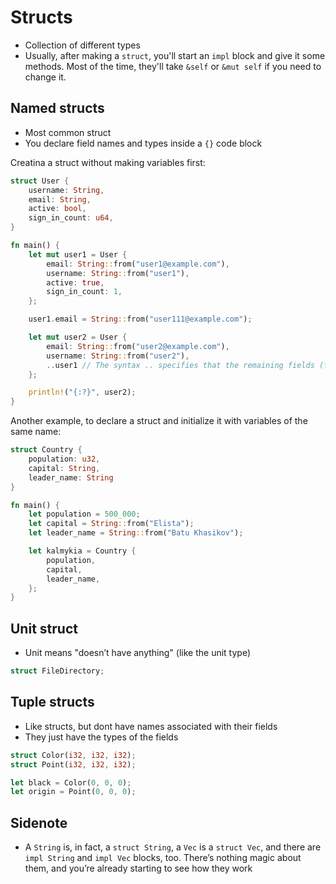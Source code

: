 # Structs

* Collection of different types
* Usually, after making a `struct`, you'll start an `impl` block and give it
  some methods. Most of the time, they'll take `&self` or `&mut self` if you need to
  change it.

## Named structs

* Most common struct
* You declare field names and types inside a `{}` code block

Creatina a struct without making variables first:

```rust
struct User {
    username: String,
    email: String,
    active: bool,
    sign_in_count: u64,
}

fn main() {
    let mut user1 = User {
        email: String::from("user1@example.com"),
        username: String::from("user1"),
        active: true,
        sign_in_count: 1,
    };

    user1.email = String::from("user111@example.com");

    let mut user2 = User {
        email: String::from("user2@example.com"),
        username: String::from("user2"),
        ..user1 // The syntax .. specifies that the remaining fields (from user1) be explicitly set on user2
    };

    println!("{:?}", user2);
}
```

Another example, to declare a struct and initialize it with variables of the same name:

```rust
struct Country {
    population: u32,
    capital: String,
    leader_name: String
}

fn main() {
    let population = 500_000;
    let capital = String::from("Elista");
    let leader_name = String::from("Batu Khasikov");

    let kalmykia = Country {
        population,
        capital,
        leader_name,
    };
}
```

## Unit struct

* Unit means "doesn’t have anything" (like the unit type)

```rust
struct FileDirectory;
```

## Tuple structs

* Like structs, but dont have names associated with their fields
* They just have the types of the fields

```rust
struct Color(i32, i32, i32);
struct Point(i32, i32, i32);

let black = Color(0, 0, 0);
let origin = Point(0, 0, 0);
```

## Sidenote

* A `String` is, in fact, a `struct String`, a `Vec` is a `struct Vec`, and
  there are `impl String` and `impl Vec` blocks, too. There’s nothing magic
  about them, and you’re already starting to see how they work

